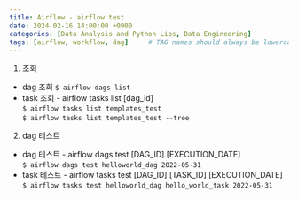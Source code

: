 ```yaml
---
title: Airflow - airflow test
date: 2024-02-16 14:00:00 +0900
categories: [Data Analysis and Python Libs, Data Engineering]
tags: [airflow, workflow, dag]     # TAG names should always be lowercase
--- 
```


1. 조회<br>
* dag 조회
```$ airflow dags list```<br>
* task 조회 - airflow tasks list [dag_id]<br>
```$ airflow tasks list templates_test```<br>
```$ airflow tasks list templates_test --tree```<br>

2. dag 테스트<br>
* dag 테스트 - airflow dags test [DAG_ID] [EXECUTION_DATE] <br>
```$ airflow dags test helloworld_dag 2022-05-31```<br>
* task 테스트 - airflow tasks test [DAG_ID] [TASK_ID] [EXECUTION_DATE] <br>
```$ airflow tasks test helloworld_dag hello_world_task 2022-05-31```<br>


